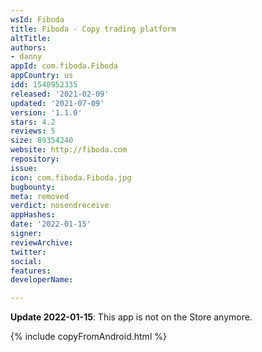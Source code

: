 ```yaml
---
wsId: Fiboda
title: Fiboda - Copy trading platform
altTitle: 
authors:
- danny
appId: com.fiboda.Fiboda
appCountry: us
idd: 1540952335
released: '2021-02-09'
updated: '2021-07-09'
version: '1.1.0'
stars: 4.2
reviews: 5
size: 89354240
website: http://fiboda.com
repository: 
issue: 
icon: com.fiboda.Fiboda.jpg
bugbounty: 
meta: removed
verdict: nosendreceive
appHashes: 
date: '2022-01-15'
signer: 
reviewArchive: 
twitter: 
social: 
features: 
developerName: 

---
```


**Update 2022-01-15**: This app is not on the Store anymore.

{% include copyFromAndroid.html %}

